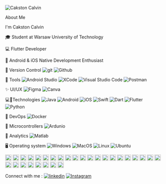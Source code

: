 ![Cakston Calvin](https://github.com/Cakston/Cakston/assets/85932702/f96edc53-4853-413b-8e9c-4be8939407d8)

About Me

I'm Cakston Calvin 

🎓 Student at Warsaw University of Technology

💻 Flutter Developer

📱 Android & iOS Native Development Enthusiast

🧰 Version Control
![git](https://github.com/Cakston/Cakston/assets/85932702/b8b3f55e-ef48-444d-a73e-1f6b16ed771a)
![Github](https://github.com/Cakston/Cakston/assets/85932702/09c36f90-8a0c-4ae9-bfd7-d6623e1bf37d)

🔨 Tools
![Android Studio](https://github.com/Cakston/Cakston/assets/85932702/3c1eb3b1-0b4a-4176-9f28-e00c9fe0b311)
![XCode](https://github.com/Cakston/Cakston/assets/85932702/b4e23ee4-1dcd-4b62-a9f1-03770bedab26)
![Visual Studio Code](https://github.com/Cakston/Cakston/assets/85932702/1df47d2d-406a-4ce0-8160-c884503138f2)
![Postman](https://github.com/Cakston/Cakston/assets/85932702/02dfb017-ad55-4c7d-ab4b-7df83941b50b)

✨ UI/UX
![Figma](https://github.com/Cakston/Cakston/assets/85932702/c384a74c-db26-4ac2-a6b1-d7ea0ff8704f)
![Canva](https://github.com/Cakston/Cakston/assets/85932702/8d745f0d-a230-4faa-ae44-edec2f283563)

💻📲Technologies
![Java](https://github.com/Cakston/Cakston/assets/85932702/c85ea4aa-f930-4a62-a484-4571715a7672)
![Android](https://github.com/Cakston/Cakston/assets/85932702/d26ea34c-439f-4d01-96e9-be97a77cb1e2)
![iOS](https://github.com/Cakston/Cakston/assets/85932702/d7b6cc34-f333-484a-bcd2-1f523dea4cfe)
![Swift](https://github.com/Cakston/Cakston/assets/85932702/2cd1c5c5-468d-4372-994b-2fa51c80b398)
![Dart](https://github.com/Cakston/Cakston/assets/85932702/e64a2a9a-dabc-4fdd-a2ec-5553034ec879)
![Flutter](https://github.com/Cakston/Cakston/assets/85932702/c27654d3-bbdf-44eb-a620-27fcaca06fab)
![Python](https://github.com/Cakston/Cakston/assets/85932702/33b99675-9377-42e9-a49d-e1c9c104ae48)

🤿 DevOps
![Docker](https://github.com/Cakston/Cakston/assets/85932702/baf85d6e-937a-4c67-b17b-f12f5ff4d47a)

🔌 Microcontrollers
![Ardunio](https://github.com/Cakston/Cakston/assets/85932702/9e80777f-de4b-4bde-b181-6858b89d5bc1)

🔬 Analytics
![Matlab](https://github.com/Cakston/Cakston/assets/85932702/d2a2e572-2f3e-4754-8a43-3fb38bb18e0a)

🖥️ Operating system
![Windows](https://github.com/Cakston/Cakston/assets/85932702/3f9f0076-dfa4-4d2c-9a75-7961aa873cdb)
![MacOS](https://github.com/Cakston/Cakston/assets/85932702/c0aa6521-fdda-4eab-aab4-145e6e1c3c3c)
![Linux](https://github.com/Cakston/Cakston/assets/85932702/5381822d-496c-4b34-acc7-36ba7f90ad46)
![Ubuntu](https://github.com/Cakston/Cakston/assets/85932702/2fffc24e-afd6-444c-8adc-dd7dc0941c2e)


<div >
	<code><img width="20" src="https://user-images.githubusercontent.com/25181517/192108372-f71d70ac-7ae6-4c0d-8395-51d8870c2ef0.png" alt="Git" title="Git"/></code>
	<code><img width="20" src="https://user-images.githubusercontent.com/25181517/192108374-8da61ba1-99ec-41d7-80b8-fb2f7c0a4948.png" alt="GitHub" title="GitHub"/></code>
	<code><img width="20" src="https://user-images.githubusercontent.com/25181517/192108895-20dc3343-43e3-4a54-a90e-13a4abbc57b9.png" alt="Android Studio" title="Android Studio"/></code>
	<code><img width="20" src="https://user-images.githubusercontent.com/25181517/186711578-bf30cb30-40b7-4b45-95a5-bdf837c372e7.png" alt="Xcode" title="Xcode"/></code>
	<code><img width="20" src="https://user-images.githubusercontent.com/25181517/192108891-d86b6220-e232-423a-bf5f-90903e6887c3.png" alt="Visual Studio Code" title="Visual Studio Code"/></code>
	<code><img width="20" src="https://user-images.githubusercontent.com/25181517/190887576-6653f877-8439-4521-82f3-403086ead892.png" alt="Sublime Text" title="Sublime Text"/></code>
	<code><img width="20" src="https://user-images.githubusercontent.com/25181517/192109061-e138ca71-337c-4019-8d42-4792fdaa7128.png" alt="Postman" title="Postman"/></code>
	<code><img width="20" src="https://user-images.githubusercontent.com/25181517/186711335-a3729606-5a78-4496-9a36-06efcc74f800.png" alt="Swagger" title="Swagger"/></code>
	<code><img width="20" src="https://user-images.githubusercontent.com/25181517/189716855-2c69ca7a-5149-4647-936d-780610911353.png" alt="Firebase" title="Firebase"/></code>
	<code><img width="20" src="https://user-images.githubusercontent.com/25181517/189715289-df3ee512-6eca-463f-a0f4-c10d94a06b2f.png" alt="Figma" title="Figma"/></code>
	<code><img width="20" src="https://user-images.githubusercontent.com/25181517/189716058-71f74b6f-5936-40b5-92e3-00381e35ccb9.png" alt="Material Design" title="Material Design"/></code>
	<code><img width="20" src="https://github.com/marwin1991/profile-technology-icons/assets/136815194/02494c7c-de6a-43a6-9293-6369696842ed" alt="Canva" title="Canva"/></code>
	<code><img width="20" src="https://user-images.githubusercontent.com/25181517/117201156-9a724800-adec-11eb-9a9d-3cd0f67da4bc.png" alt="Java" title="Java"/></code>
	<code><img width="20" src="https://user-images.githubusercontent.com/25181517/185062810-7ee0c3d2-17f2-4a98-9d8a-a9576947692b.png" alt="Kotlin" title="Kotlin"/></code>
	<code><img width="20" src="https://user-images.githubusercontent.com/25181517/192106070-46255bcf-65e6-4c6b-a296-bf8d0d8fb2a7.png" alt="C" title="C"/></code>
	<code><img width="20" src="https://user-images.githubusercontent.com/25181517/183423507-c056a6f9-1ba8-4312-a350-19bcbc5a8697.png" alt="Python" title="Python"/></code>
	<code><img width="20" src="https://user-images.githubusercontent.com/25181517/117269608-b7dcfb80-ae58-11eb-8e66-6cc8753553f0.png" alt="Android" title="Android"/></code>
	<code><img width="20" src="https://user-images.githubusercontent.com/25181517/121406611-a8246b80-c95e-11eb-9b11-b771486377f6.png" alt="iOS" title="iOS"/></code>
	<code><img width="20" src="https://user-images.githubusercontent.com/25181517/121406389-6267a300-c95e-11eb-8d67-f1e22afe8aea.png" alt="Swift" title="Swift"/></code>
	<code><img width="20" src="https://user-images.githubusercontent.com/25181517/186150304-1568ffdf-4c62-4bdc-9cf1-8d8efcea7c5b.png" alt="Dart" title="Dart"/></code>
	<code><img width="20" src="https://user-images.githubusercontent.com/25181517/186150365-da1eccce-6201-487c-8649-45e9e99435fd.png" alt="Flutter" title="Flutter"/></code>
	<code><img width="20" src="https://github.com/marwin1991/profile-technology-icons/assets/136815194/ef235485-5e32-4d25-8c49-5dbe77e50f3e" alt="Hive" title="Hive"/></code>
	<code><img width="20" src="https://user-images.githubusercontent.com/25181517/117207330-263ba280-adf4-11eb-9b97-0ac5b40bc3be.png" alt="Docker" title="Docker"/></code>
	<code><img width="20" src="https://user-images.githubusercontent.com/25181517/192106593-610ee31c-995e-4f24-b8e1-0f18eead6fae.png" alt="MATLAB" title="MATLAB"/></code>
	<code><img width="20" src="https://user-images.githubusercontent.com/25181517/186884150-05e9ff6d-340e-4802-9533-2c3f02363ee3.png" alt="Windows" title="Windows"/></code>
	<code><img width="20" src="https://user-images.githubusercontent.com/25181517/186884152-ae609cca-8cf1-4175-8d60-1ce1fa078ca2.png" alt="macOS" title="macOS"/></code>
	<code><img width="20" src="https://github.com/marwin1991/profile-technology-icons/assets/76662862/2481dc48-be6b-4ebb-9e8c-3b957efe69fa" alt="Linux" title="Linux"/></code>
	<code><img width="20" src="https://user-images.githubusercontent.com/25181517/186884153-99edc188-e4aa-4c84-91b0-e2df260ebc33.png" alt="Ubuntu" title="Ubuntu"/></code>
	<code><img width="20" src="https://github.com/marwin1991/profile-technology-icons/assets/136815194/a57a85ba-e2dd-4036-85b6-7e1532391627" alt="Arduino" title="Arduino"/></code>
</div>


Connect with me : [![linkedin](https://github.com/Cakston/Cakston/assets/85932702/0d401033-4fec-40ac-b008-e26250badc15)](https://www.linkedin.com/in/cakston/)   [![Instagram](https://github.com/Cakston/Cakston/assets/85932702/c93264a6-f2c0-48a0-a355-810b3ccc8d06)](https://www.instagram.com/_mr_lonely_c_/) 

